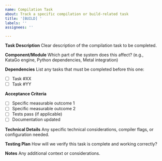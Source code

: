 ```yaml
---
name: Compilation Task
about: Track a specific compilation or build-related task
title: '[BUILD] '
labels: ''
assignees: ''

---
```


**Task Description**
Clear description of the compilation task to be completed.

**Component/Module**
Which part of the system does this affect? (e.g., KataGo engine, Python dependencies, Metal integration)

**Dependencies**
List any tasks that must be completed before this one:
- [ ] Task #XX
- [ ] Task #YY

**Acceptance Criteria**
- [ ] Specific measurable outcome 1
- [ ] Specific measurable outcome 2
- [ ] Tests pass (if applicable)
- [ ] Documentation updated

**Technical Details**
Any specific technical considerations, compiler flags, or configuration needed.

**Testing Plan**
How will we verify this task is complete and working correctly?

**Notes**
Any additional context or considerations.